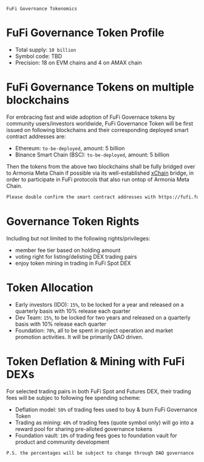 `FuFi Governance Tokenomics`

# FuFi Governance Token Profile

- Total supply: `10 billion`
- Symbol code: TBD
- Precision: 18 on EVM chains and 4 on AMAX chain

# FuFi Governance Tokens on multiple blockchains

For embracing fast and wide adoption of FuFi Governace tokens by community users/investors worldwide, FuFi Governance Token will be first issued on following blockchains and their corresponding deployed smart contract addresses are:
- Ethereum: `to-be-deployed`, amount: 5 billion
- Binance Smart Chain (BSC): `to-be-deployed`, amount: 5 billion

Then the tokens from the above two blockchains shall be fully bridged over to Armonia Meta Chain if possible via its well-established [xChain](https://xchain.pro) bridge, in order to participate in FuFi protocols that also run ontop of Armonia Meta Chain.

```html
Please double confirm the smart contract addresses with https://fufi.foundation for absolute accuracy!
```

# Governance Token Rights

Including but not limited to the following rights/privileges:

- member fee tier based on holding amount
- voting right for listing/delisting DEX trading pairs
- enjoy token mining in trading in FuFi Spot DEX

# Token Allocation
- Early investors (IDO): `15%`, to be locked for a year and released on a quarterly basis with 10% release each quarter
- Dev Team: `15%`, to be locked for two years and released on a quarterly basis with 10% release each quarter
- Foundation: `70%`, all to be spent in project operation and market promotion activities. It will be primarily DAO driven.

# Token Deflation & Mining with FuFi DEXs

For selected trading pairs in both FuFi Spot and Futures DEX, their trading fees will be subjec to following fee spending scheme:

- Deflation model: `50%` of trading fees used to buy & burn FuFi Governance Token
- Trading as mining: `40%` of trading fees (quote symbol only) will go into a reward pool for sharing pre-alloted governance tokens
- Foundation vault: `10%` of trading fees goes to foundation vault for product and community development

```
P.S. the percentages will be subject to change through DAO governance
```
